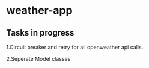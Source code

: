 # weather-app
## Tasks in progress
1.Circuit breaker and retry for all openweather api calls.

2.Seperate Model classes
